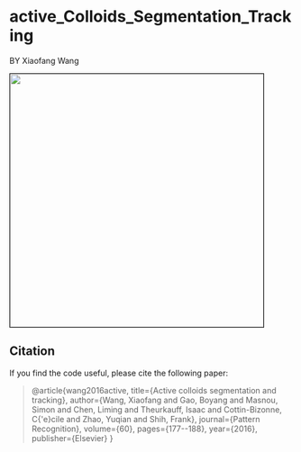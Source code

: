 # active_Colloids_Segmentation_Tracking
BY Xiaofang Wang

<img class="alignnone size-full wp-image-232" src="ours2.gif" style="border: 1px solid #000000; display: block;" alt="" width="450" />

## Citation
If you find the code  useful, please cite the following paper:

>  @article{wang2016active,
  title={Active colloids segmentation and tracking},
   author={Wang, Xiaofang and Gao, Boyang and Masnou, Simon and Chen, Liming and Theurkauff, Isaac and Cottin-Bizonne, C{\'e}cile and Zhao,   Yuqian and Shih, Frank},
  journal={Pattern Recognition},
  volume={60},
  pages={177--188},
  year={2016},
  publisher={Elsevier}
  }
